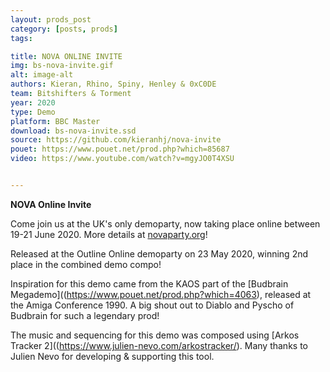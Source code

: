 ```yaml
---
layout: prods_post
category: [posts, prods]
tags: 

title: NOVA ONLINE INVITE
img: bs-nova-invite.gif
alt: image-alt
authors: Kieran, Rhino, Spiny, Henley & 0xC0DE
team: Bitshifters & Torment
year: 2020
type: Demo
platform: BBC Master
download: bs-nova-invite.ssd
source: https://github.com/kieranhj/nova-invite
pouet: https://www.pouet.net/prod.php?which=85687
video: https://www.youtube.com/watch?v=mgyJO0T4XSU


---
```


**NOVA Online Invite**

Come join us at the UK's only demoparty, now taking place online between 19-21 June 2020. More details at [novaparty.org](http://novaparty.org)!

Released at the Outline Online demoparty on 23 May 2020, winning 2nd place in the combined demo compo!

Inspiration for this demo came from the KAOS part of the [Budbrain Megademo]((https://www.pouet.net/prod.php?which=4063), released at the Amiga Conference 1990. A big shout out to Diablo and Pyscho of Budbrain for such a legendary prod!

The music and sequencing for this demo was composed using [Arkos Tracker 2]((https://www.julien-nevo.com/arkostracker/). Many thanks to Julien Nevo for developing & supporting this tool.
